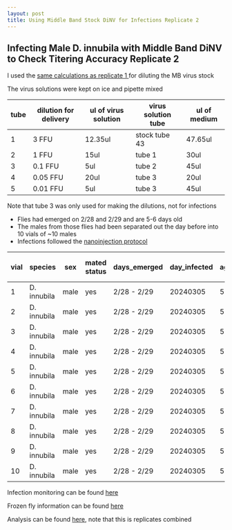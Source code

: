 ```yaml
---
layout: post
title: Using Middle Band Stock DiNV for Infections Replicate 2
---
```


## Infecting Male D. innubila with Middle Band DiNV to Check Titering Accuracy Replicate 2

I used the [same calculations as replicate 1 ](https://meschedl.github.io/Unckless-Lab-Notebook-Maggie/2024/03/02/mb-infect-1.html)for diluting the MB virus stock 

The virus solutions were kept on ice and pipette mixed 

|tube|dilution for delivery|ul of virus solution|virus solution tube|ul of medium|
|---|---|---|---|---|
|1|3 FFU|12.35ul|stock tube 43|47.65ul|
|2|1 FFU|15ul|tube 1|30ul|
|3|0.1 FFU|5ul|tube 2|45ul|
|4|0.05 FFU|20ul|tube 3|20ul|
|5|0.01 FFU|5ul|tube 3|45ul|

Note that tube 3 was only used for making the dilutions, not for infections 

- Flies had emerged on 2/28 and 2/29 and are 5-6 days old 
- The males from those flies had been separated out the day before into 10 vials of ~10 males 
- Infections followed the [nanoinjection protocol](https://github.com/meschedl/Unckless_Lab_Resources/blob/main/protocols/Nanoject-Dinnubila-DiNV-Infection-Protocol.md)

| vial | species     | sex  | mated status | days_emerged | day_infected | age_infected | tube | treatment | virus       | volume | time | time on CO2 | original_N_number |
|------|-------------|------|--------------|--------------|--------------|--------------|------|-----------|-------------|--------|------|-------------|-------------------|
| 1    | D. innubila | male | yes          | 2/28 - 2/29  | 20240305     | 5-6 days     | CCM  | CCM       | middle band | 27.6nl | 4:30 | 5 min       | 10                |
| 2    | D. innubila | male | yes          | 2/28 - 2/29  | 20240305     | 5-6 days     | CCM  | CCM       | middle band | 27.6nl | 4:37 | 5 min       | 10                |
| 3    | D. innubila | male | yes          | 2/28 - 2/29  | 20240305     | 5-6 days     | 5    | 0.01      | middle band | 27.6nl | 4:44 | 5 min       | 10                |
| 4    | D. innubila | male | yes          | 2/28 - 2/29  | 20240305     | 5-6 days     | 5    | 0.01      | middle band | 27.6nl | 4:49 | 5 min       | 10                |
| 5    | D. innubila | male | yes          | 2/28 - 2/29  | 20240305     | 5-6 days     | 4    | 0.05      | middle band | 27.6nl | 4:56 | 5 min       | 10                |
| 6    | D. innubila | male | yes          | 2/28 - 2/29  | 20240305     | 5-6 days     | 4    | 0.05      | middle band | 27.6nl | 5:02 | 5 min       | 10                |
| 7    | D. innubila | male | yes          | 2/28 - 2/29  | 20240305     | 5-6 days     | 2    | 1         | middle band | 27.6nl | 5:09 | 5 min       | 10                |
| 8    | D. innubila | male | yes          | 2/28 - 2/29  | 20240305     | 5-6 days     | 2    | 1         | middle band | 27.6nl | 5:14 | 5 min       | 10                |
| 9    | D. innubila | male | yes          | 2/28 - 2/29  | 20240305     | 5-6 days     | 1    | 3         | middle band | 27.6nl | 5:21 | 5 min       | 10                |
| 10   | D. innubila | male | yes          | 2/28 - 2/29  | 20240305     | 5-6 days     | 1    | 3         | middle band | 27.6nl | 5:26 | 5 min       | 10                |

Infection monitoring can be found [here](https://docs.google.com/spreadsheets/d/1gkWHh3lbRAdpeACJJtWDw1nJUtUcCuPEPU_KDIeF8LI/edit?gid=0#gid=0)

Frozen fly information can be found [here](https://docs.google.com/spreadsheets/d/16O7ncKn5Pf_CXnh9nmE8I19XCBTd-M8fJmd86Mp-sSA/edit?gid=0#gid=0)

Analysis can be found [here](https://github.com/meschedl/Unckless_Lab_Resources/blob/main/Infection_survival_analyses/20240305-middle-band-dilution-male-combo/middle-band-dilution-male-combo.md), note that this is replicates combined 